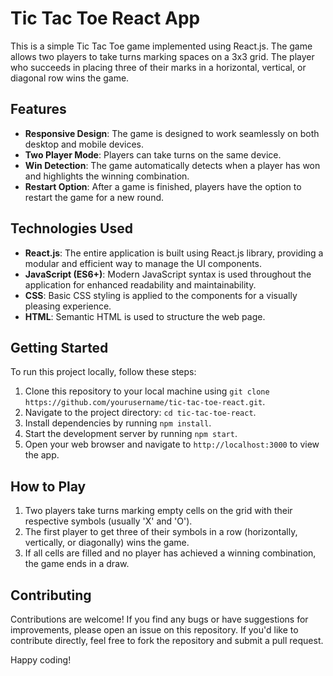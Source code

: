 # Tic Tac Toe React App

This is a simple Tic Tac Toe game implemented using React.js. The game allows two players to take turns marking spaces on a 3x3 grid. The player who succeeds in placing three of their marks in a horizontal, vertical, or diagonal row wins the game.

## Features

- **Responsive Design**: The game is designed to work seamlessly on both desktop and mobile devices.
- **Two Player Mode**: Players can take turns on the same device.
- **Win Detection**: The game automatically detects when a player has won and highlights the winning combination.
- **Restart Option**: After a game is finished, players have the option to restart the game for a new round.

## Technologies Used

- **React.js**: The entire application is built using React.js library, providing a modular and efficient way to manage the UI components.
- **JavaScript (ES6+)**: Modern JavaScript syntax is used throughout the application for enhanced readability and maintainability.
- **CSS**: Basic CSS styling is applied to the components for a visually pleasing experience.
- **HTML**: Semantic HTML is used to structure the web page.

## Getting Started

To run this project locally, follow these steps:

1. Clone this repository to your local machine using `git clone https://github.com/yourusername/tic-tac-toe-react.git`.
2. Navigate to the project directory: `cd tic-tac-toe-react`.
3. Install dependencies by running `npm install`.
4. Start the development server by running `npm start`.
5. Open your web browser and navigate to `http://localhost:3000` to view the app.

## How to Play

1. Two players take turns marking empty cells on the grid with their respective symbols (usually 'X' and 'O').
2. The first player to get three of their symbols in a row (horizontally, vertically, or diagonally) wins the game.
3. If all cells are filled and no player has achieved a winning combination, the game ends in a draw.

## Contributing

Contributions are welcome! If you find any bugs or have suggestions for improvements, please open an issue on this repository. If you'd like to contribute directly, feel free to fork the repository and submit a pull request.

Happy coding!
